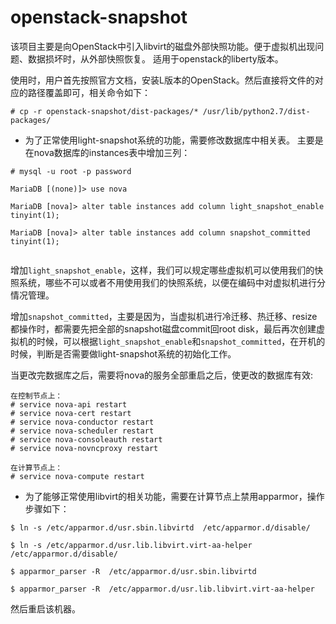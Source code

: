 # openstack-snapshot
该项目主要是向OpenStack中引入libvirt的磁盘外部快照功能。便于虚拟机出现问题、数据损坏时，从外部快照恢复。
适用于openstack的liberty版本。

使用时，用户首先按照官方文档，安装L版本的OpenStack。然后直接将文件的对应的路径覆盖即可，相关命令如下：
```
# cp -r openstack-snapshot/dist-packages/* /usr/lib/python2.7/dist-packages/
```

* 为了正常使用light-snapshot系统的功能，需要修改数据库中相关表。
  主要是在nova数据库的instances表中增加三列：
```
# mysql -u root -p password

MariaDB [(none)]> use nova

MariaDB [nova]> alter table instances add column light_snapshot_enable tinyint(1);

MariaDB [nova]> alter table instances add column snapshot_committed tinyint(1);


```
增加`light_snapshot_enable`，这样，我们可以规定哪些虚拟机可以使用我们的快照系统，哪些不可以或者不用使用我们的快照系统，以便在编码中对虚拟机进行分情况管理。

增加`snapshot_committed`，主要是因为，当虚拟机进行冷迁移、热迁移、resize都操作时，都需要先把全部的snapshot磁盘commit回root disk，最后再次创建虚拟机的时候，可以根据`light_snapshot_enable`和`snapshot_committed`，在开机的时候，判断是否需要做light-snapshot系统的初始化工作。

当更改完数据库之后，需要将nova的服务全部重启之后，使更改的数据库有效:
```
在控制节点上：
# service nova-api restart
# service nova-cert restart
# service nova-conductor restart
# service nova-scheduler restart
# service nova-consoleauth restart
# service nova-novncproxy restart

在计算节点上：
# service nova-compute restart
```

* 为了能够正常使用libvirt的相关功能，需要在计算节点上禁用apparmor，操作步骤如下：
```
$ ln -s /etc/apparmor.d/usr.sbin.libvirtd  /etc/apparmor.d/disable/

$ ln -s /etc/apparmor.d/usr.lib.libvirt.virt-aa-helper  /etc/apparmor.d/disable/

$ apparmor_parser -R  /etc/apparmor.d/usr.sbin.libvirtd

$ apparmor_parser -R  /etc/apparmor.d/usr.lib.libvirt.virt-aa-helper
```
然后重启该机器。
